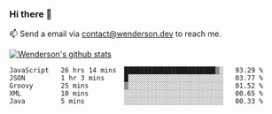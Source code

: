 ### Hi there 👋

<!--
**Wenderson-P/wenderson-p** is a ✨ _special_ ✨ repository because its `README.md` (this file) appears on your GitHub profile.

Here are some ideas to get you started:

- 🔭 I’m currently working on ...
- 🌱 I’m currently learning ...
- 👯 I’m looking to collaborate on ...
- 🤔 I’m looking for help with ...
- 💬 Ask me about ...
- 📫 How to reach me: ...
- 😄 Pronouns: ...
- ⚡ Fun fact: ...
-->

📫  Send a email via contact@wenderson.dev to reach me.

[![Wenderson's github stats](https://github-readme-stats.vercel.app/api?username=wenderson-p&show_icons=true&theme=tokyonight&hide=issues)](https://github.com/wenderson-p/github-readme-stats)

<!--START_SECTION:waka-->
```text
JavaScript   26 hrs 14 mins  ███████████████████████▒░   93.29 % 
JSON         1 hr 3 mins     █░░░░░░░░░░░░░░░░░░░░░░░░   03.77 % 
Groovy       25 mins         ▒░░░░░░░░░░░░░░░░░░░░░░░░   01.52 % 
XML          10 mins         ░░░░░░░░░░░░░░░░░░░░░░░░░   00.65 % 
Java         5 mins          ░░░░░░░░░░░░░░░░░░░░░░░░░   00.33 % 
```
<!--END_SECTION:waka-->
